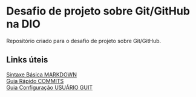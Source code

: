 # Desafio de projeto sobre Git/GitHub na DIO 
Repositório criado para o desafio de projeto sobre Git/GitHub.



## Links úteis

  
 [Sintaxe Básica MARKDOWN](https://www.markdownguide.org/cheat-sheet/) <br>
 [Guia Rápido COMMITS](https://www.atlassian.com/br/git/tutorials/saving-changes/git-commit) <br>
 [Guia Configuração USUÁRIO GUIT](https://git-scm.com/book/pt-br/v2/Come%C3%A7ando-Configura%C3%A7%C3%A3o-Inicial-do-Git)
  
